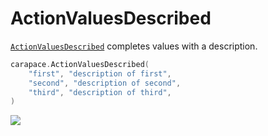 # ActionValuesDescribed

[`ActionValuesDescribed`] completes values with a description.

```go
carapace.ActionValuesDescribed(
	"first", "description of first",
	"second", "description of second",
	"third", "description of third",
)
```

![](./actionValuesDescribed.cast)

[`ActionValuesDescribed`]:https://pkg.go.dev/github.com/carapace-sh/carapace#ActionValuesDescribed
